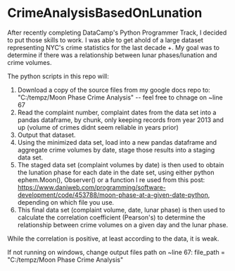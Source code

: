 # CrimeAnalysisBasedOnLunation

After recently completing DataCamp's Python Programmer Track, I decided to put those skills to work. I was able to get ahold of a large dataset representing NYC's crime statistics for the last decade +. My goal was to determine if there was a relationship between lunar phases/lunation and crime volumes.

The python scripts in this repo will:

1. Download a copy of the source files from my google docs repo to:
"C:/tempz/Moon Phase Crime Analysis" -- feel free to chnage on ~line 67
2. Read the complaint number, complaint dates from the data set into a pandas dataframe, by chunk, only keeping records from year 2013 and up (volume of crimes didnt seem reliable in years prior)
3. Output that dataset.
4. Using the minimized data set, load into a new pandas dataframe and aggregate crime volumes by date, stage those results into a staging data set.
5. The staged data set (complaint volumes by date) is then used to obtain the lunation phase for each date in the date set, using either python ephem.Moon(), Observer() or a function I re used from this post: https://www.daniweb.com/programming/software-development/code/453788/moon-phase-at-a-given-date-python, depending on which file you use.
6. This final data set (complaint volume, date, lunar phase) is then used to calculate the correlation coefficient (Pearson's) to determine the relationship between crime volumes on a given day and the lunar phase.

While the correlation is positive, at least according to the data, it is weak.

If not running on windows, change output files path on ~line 67: file_path = "C:/tempz/Moon Phase Crime Analysis"



